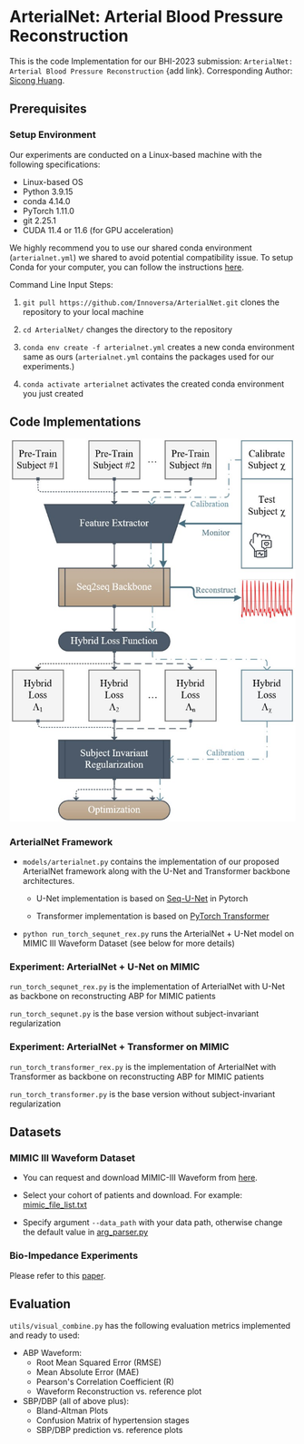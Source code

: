 # ArterialNet: Arterial Blood Pressure Reconstruction
This is the code Implementation for our BHI-2023 submission: `ArterialNet: Arterial Blood Pressure Reconstruction` {add link}. 
Corresponding Author: [Sicong Huang](mailto:siconghuang@tamu.edu).

## Prerequisites

### Setup Environment
Our experiments are conducted on a Linux-based machine with the following specifications:

* Linux-based OS 
* Python 3.9.15
* conda 4.14.0
* PyTorch 1.11.0
* git 2.25.1
* CUDA 11.4 or 11.6 (for GPU acceleration)

We highly recommend you to use our shared conda environment (`arterialnet.yml`) we shared to avoid potential compatibility issue. To setup Conda for your computer, you can follow the instructions [here](https://conda.io/projects/conda/en/latest/user-guide/install/index.html).


Command Line Input Steps: 

1. `git pull https://github.com/Innoversa/ArterialNet.git` clones the repository to your local machine

2. `cd ArterialNet/` changes the directory to the repository

3. `conda env create -f arterialnet.yml` creates a new conda environment same as ours (`arterialnet.yml` contains the packages used for our experiments.)

4. `conda activate arterialnet` activates the created conda environment you just created

## Code Implementations
![Visual of ArterialNet Framework](figures/arterialnet-framework.jpg)

### ArterialNet Framework

* `models/arterialnet.py` contains the implementation of our proposed ArterialNet framework along with the U-Net and Transformer backbone architectures.
    * U-Net implementation is based on [Seq-U-Net](https://github.com/f90/Seq-U-Net) in Pytorch
    
    * Transformer implementation is based on [PyTorch Transformer](https://pytorch.org/docs/stable/generated/torch.nn.Transformer.html)

* `python run_torch_sequnet_rex.py` runs the ArterialNet + U-Net model on MIMIC III Waveform Dataset (see below for more details)

### Experiment: ArterialNet + U-Net on MIMIC 
`run_torch_sequnet_rex.py` is the implementation of ArterialNet with U-Net as backbone on reconstructing ABP for MIMIC patients

`run_torch_sequnet.py` is the base version without subject-invariant regularization 
### Experiment: ArterialNet + Transformer on MIMIC 
`run_torch_transformer_rex.py` is the implementation of ArterialNet with Transformer as backbone on reconstructing ABP for MIMIC patients

`run_torch_transformer.py` is the base version without subject-invariant regularization 

## Datasets

### MIMIC III Waveform Dataset


* You can request and download MIMIC-III Waveform from [here](https://physionet.org/content/mimiciii/1.4/).

* Select your cohort of patients and download. For example:  [mimic_file_list.txt](utils/mimic_file_list.txt)

* Specify argument `--data_path` with your data path, otherwise change the default value in [arg_parser.py](utils/arg_parser.py)


### Bio-Impedance Experiments 

Please refer to this [paper](https://ieeexplore.ieee.org/document/8863984). 

## Evaluation

`utils/visual_combine.py` has the following evaluation metrics implemented and ready to used:

* ABP Waveform: 
    * Root Mean Squared Error (RMSE)
    * Mean Absolute Error (MAE)
    * Pearson's Correlation Coefficient (R)
    * Waveform Reconstruction vs. reference plot
* SBP/DBP (all of above plus):
    * Bland-Altman Plots
    * Confusion Matrix of hypertension stages 
    * SBP/DBP prediction vs. reference plots

